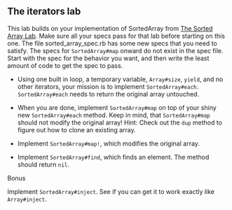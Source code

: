 ## The iterators lab 

This lab builds on your implementation of SortedArray from [The Sorted Array Lab](https://github.com/wdi-sf-jan-2014/sorted_array). Make sure all your specs pass for that lab before starting on this one. The file sorted_array_spec.rb has some new specs that you need to satisfy. The specs for `SortedArray#map` onward do not exist in the spec file. Start with the spec for the behavior you want, and then write the least amount of code to get the spec to pass.

* Using one built in loop, a temporary variable, `Array#size`, `yield`, and no other iterators, your mission is to implement `SortedArray#each`. `SortedArray#each` needs to return the original array untouched. 

* When you are done, implement `SortedArray#map` on top of your shiny new `SortedArray#each` method. Keep in mind, that `SortedArray#map` should not modify the original array! Hint: Check out the `dup` method to figure out how to clone an existing array. 

* Implement `SortedArray#map!`, which modifies the original array.

* Implement `SortedArray#find`, which finds an element. The method should return `nil`.

Bonus

Implement `SortedArray#inject`. See if you can get it to work exactly
like `Array#inject`. 
